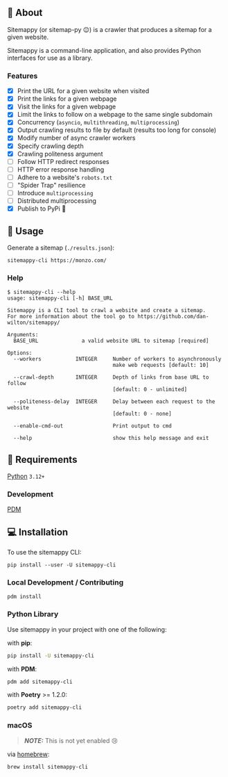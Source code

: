 ## 📖 About 

Sitemappy (or sitemap-py 😉) is a crawler that produces a sitemap for a given website.

Sitemappy is a command-line application, and also provides Python interfaces for use as a library.

### Features

- [x] Print the URL for a given website when visited
- [x] Print the links for a given webpage
- [x] Visit the links for a given webpage
- [x] Limit the links to follow on a webpage to the same single subdomain
- [x] Concurrency (`asyncio`, `multithreading`, `multiprocessing`)
- [x] Output crawling results to file by default (results too long for console)
- [x] Modify number of async crawler workers
- [x] Specify crawling depth
- [x] Crawling politeness argument
- [ ] Follow HTTP redirect responses
- [ ] HTTP error response handling
- [ ] Adhere to a website's `robots.txt`
- [ ] "Spider Trap" resilience
- [ ] Introduce `multiprocessing`
- [ ] Distributed multiprocessing
- [x] Publish to PyPi 🚀

## 🚀 Usage

Generate a sitemap (`./results.json`):

```shell
sitemappy-cli https://monzo.com/
```

### Help

```shell
$ sitemappy-cli --help
usage: sitemappy-cli [-h] BASE_URL

Sitemappy is a CLI tool to crawl a website and create a sitemap.
For more information about the tool go to https://github.com/dan-wilton/sitemappy/

Arguments:
  BASE_URL              a valid website URL to sitemap [required]

Options:
  --workers           INTEGER     Number of workers to asynchronously 
                                  make web requests [default: 10]
  
  --crawl-depth       INTEGER     Depth of links from base URL to follow
                                  [default: 0 - unlimited]
  
  --politeness-delay  INTEGER     Delay between each request to the website
                                  [default: 0 - none]
  
  --enable-cmd-out                Print output to cmd
  
  --help                          show this help message and exit
```


## 🎒 Requirements 

[Python](https://www.python.org/downloads/) `3.12+`


### Development 

[PDM](https://pdm-project.org/en/latest/)


## 💻 Installation

To use the sitemappy CLI:

```shell
pip install --user -U sitemappy-cli
```

### Local Development / Contributing

```shell
pdm install
```

### Python Library

Use sitemappy in your project with one of the following:

with **pip**:

```bash
pip install -U sitemappy-cli
```

with **PDM**:

```bash
pdm add sitemappy-cli
```

with **Poetry** >= 1.2.0:

```bash
poetry add sitemappy-cli
```

### macOS

> **_NOTE:_** This is not yet enabled 😢

via [homebrew](#macos):

```bash
brew install sitemappy-cli
```
